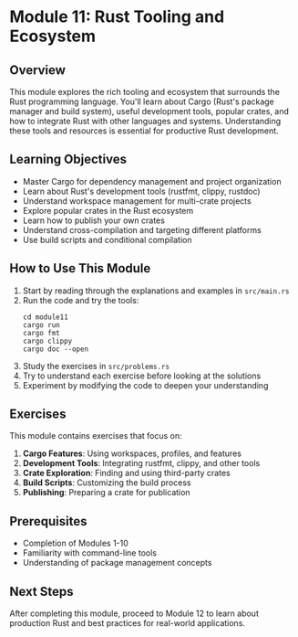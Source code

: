 # Module 11: Rust Tooling and Ecosystem

## Overview
This module explores the rich tooling and ecosystem that surrounds the Rust programming language. You'll learn about Cargo (Rust's package manager and build system), useful development tools, popular crates, and how to integrate Rust with other languages and systems. Understanding these tools and resources is essential for productive Rust development.

## Learning Objectives
- Master Cargo for dependency management and project organization
- Learn about Rust's development tools (rustfmt, clippy, rustdoc)
- Understand workspace management for multi-crate projects
- Explore popular crates in the Rust ecosystem
- Learn how to publish your own crates
- Understand cross-compilation and targeting different platforms
- Use build scripts and conditional compilation

## How to Use This Module
1. Start by reading through the explanations and examples in `src/main.rs`
2. Run the code and try the tools:
   ```
   cd module11
   cargo run
   cargo fmt
   cargo clippy
   cargo doc --open
   ```
3. Study the exercises in `src/problems.rs`
4. Try to understand each exercise before looking at the solutions
5. Experiment by modifying the code to deepen your understanding

## Exercises
This module contains exercises that focus on:
1. **Cargo Features**: Using workspaces, profiles, and features
2. **Development Tools**: Integrating rustfmt, clippy, and other tools
3. **Crate Exploration**: Finding and using third-party crates
4. **Build Scripts**: Customizing the build process
5. **Publishing**: Preparing a crate for publication

## Prerequisites
- Completion of Modules 1-10
- Familiarity with command-line tools
- Understanding of package management concepts

## Next Steps
After completing this module, proceed to Module 12 to learn about production Rust and best practices for real-world applications.